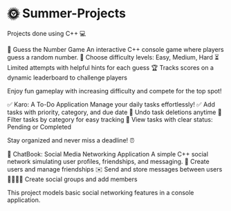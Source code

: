 # 🌞 Summer-Projects


Projects done using C++ 💻

🎲 Guess the Number Game
An interactive C++ console game where players guess a random number.
🎯 Choose difficulty levels: Easy, Medium, Hard
⏳ Limited attempts with helpful hints for each guess
🏆 Tracks scores on a dynamic leaderboard to challenge players

Enjoy fun gameplay with increasing difficulty and compete for the top spot!



✅ Karo: A To-Do Application
Manage your daily tasks effortlessly!
✅ Add tasks with priority, category, and due date
🔄 Undo task deletions anytime
📂 Filter tasks by category for easy tracking
📅 View tasks with clear status: Pending or Completed

Stay organized and never miss a deadline! ⏰





💬 ChatBook: Social Media Networking Application
A simple C++ social network simulating user profiles, friendships, and messaging.
👥 Create users and manage friendships
✉️ Send and store messages between users
👨‍👩‍👧‍👦 Create social groups and add members

This project models basic social networking features in a console application.

